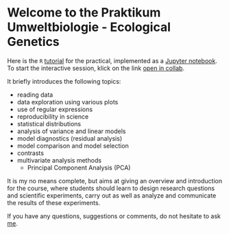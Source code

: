 # Welcome to the Praktikum Umweltbiologie - Ecological Genetics

Here is the `R` [tutorial](https://github.com/scrameri/Umweltbiologie/blob/master/Tutorials.ipynb) for the practical, implemented as a [Jupyter notebook](https://jupyter.org/). To start the interactive session, klick on the link [open in collab](https://colab.research.google.com/github/scrameri/Umweltbiologie/blob/master/Tutorials.ipynb).

It briefly introduces the following topics:
* reading data
* data exploration using various plots
* use of regular expressions
* reproducibility in science
* statistical distributions
* analysis of variance and linear models
* model diagnostics (residual analysis)
* model comparison and model selection
* contrasts
* multivariate analysis methods
  * Principal Component Analysis (PCA)

It is my no means complete, but aims at giving an overview and introduction for the course, where students should learn to design research questions and scientific experiments, carry out as well as analyze and communicate the results of these experiments.

If you have any questions, suggestions or comments, do not hesitate to ask [me](mailto:simon.crameri@env.ethz.ch).

